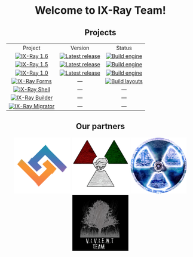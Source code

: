 <h1 align="center">
  Welcome to <b>IX-Ray Team</b>!
</h2>

<h2 align="center">
  Projects
</h3>

<table align="center">
  <tr>
    <td align="center">Project</td>
    <td align="center">Version</td>
    <td align="center">Status</td>
  </tr>
  <tr>
    <td align="center"><a href="https://github.com/ixray-team/ixray-1.6-stcop"><img src="https://badgen.net/badge/Project/IX-Ray%201.6/blue?icon=github" alt="IX-Ray 1.6" /></a></td>
    <td align="center"><a href="https://github.com/ixray-team/ixray-1.6-stcop/releases/tag/r0.6.1"><img src="https://img.shields.io/github/v/release/ixray-team/ixray-1.6-stcop?include_prereleases&label=Release" alt="Latest release" /></a></td>
    <td align="center"><a href="https://github.com/ixray-team/ixray-1.6-stcop/actions/workflows/build-engine.yml"><img src="https://github.com/ixray-team/ixray-1.6-stcop/actions/workflows/build-engine.yml/badge.svg" alt="Build engine" /></a></td>
  </tr>
  <tr>
    <td align="center"><a href="https://github.com/ixray-team/ixray-1.5-stcs"><img src="https://badgen.net/badge/Project/IX-Ray%201.5/blue?icon=github" alt="IX-Ray 1.5" /></a></td>
    <td align="center"><a href="https://github.com/ixray-team/ixray-1.5-stcs/releases/tag/r0.6.1"><img src="https://img.shields.io/github/v/release/ixray-team/ixray-1.5-stcs?include_prereleases&label=Release" alt="Latest release" /></a></td>
    <td align="center"><a href="https://github.com/ixray-team/ixray-1.5-stcs/actions/workflows/build-engine.yml"><img src="https://github.com/ixray-team/ixray-1.5-stcs/actions/workflows/build-engine.yml/badge.svg" alt="Build engine" /></a></td>
  </tr>
  <tr>
    <td align="center"><a href="https://github.com/ixray-team/ixray-1.0-stsoc"><img src="https://badgen.net/badge/Project/IX-Ray%201.0/blue?icon=github" alt="IX-Ray 1.0" /></a></td>
    <td align="center"><a href="https://github.com/ixray-team/ixray-1.0-stsoc/releases/tag/r0.3"><img src="https://img.shields.io/github/v/release/ixray-team/ixray-1.0-stsoc?include_prereleases&label=Release" alt="Latest release" /></a></td>
    <td align="center"><a href="https://github.com/ixray-team/ixray-1.0-stsoc/actions/workflows/build-engine.yml"><img src="https://github.com/ixray-team/ixray-1.0-stsoc/actions/workflows/build-engine.yml/badge.svg" alt="Build engine" /></a></td>
  </tr>
  <tr>
    <td align="center"><a href="https://github.com/ixray-team/ixray-forms"><img src="https://badgen.net/badge/Project/IX-Ray%20Forms/blue?icon=github" alt="IX-Ray Forms" /></a></td>
    <td align="center">—</td>
    <td align="center"><a href="https://github.com/ixray-team/ixray-forms/actions/workflows/build-layouts.yml"><img src="https://github.com/ixray-team/ixray-forms/actions/workflows/build-layouts.yml/badge.svg" alt="Build layouts" /></a></td>
  </tr>
  <tr>
    <td align="center"><a href="https://github.com/ixray-team/ixray-shell"><img src="https://badgen.net/badge/Project/IX-Ray%20Shell/blue?icon=github" alt="IX-Ray Shell" /></a></td>
    <td align="center">—</td>
    <td align="center">—</td>
  </tr>
  <tr>
    <td align="center"><a href="https://github.com/ixray-team/ixray-builder"><img src="https://badgen.net/badge/Project/IX-Ray%20Builder/blue?icon=github" alt="IX-Ray Builder" /></a></td>
    <td align="center">—</td>
    <td align="center">—</td>
  </tr>
  <tr>
    <td align="center"><a href="https://github.com/ixray-team/ixray-migrator"><img src="https://badgen.net/badge/Project/IX-Ray%20Migrator/blue?icon=github" alt="IX-Ray Migrator" /></a></td>
    <td align="center">—</td>
    <td align="center">—</td>
  </tr>
</table>

<h2 align="center">
  Our partners
</h3>

<div align="center">
  <p>
    <a href="https://github.com/Lithium-XR"><img src="https://github.com/ixray-team/.github/blob/default/profile/Frame9.png" alt="Lithium" width="150" height="150" /></a>
    <a href="https://vk.com/stalker_belarus"><img src="https://github.com/ixray-team/.github/blob/default/profile/logo_new.png" alt="S.T.A.L.K.E.R. Беларусь" width="155" height="150" /></a>
    <a href="https://github.com/cryray-team"><img src="https://github.com/ixray-team/.github/blob/default/profile/cr.png" alt="CryRay Engine x64" width="150" height="150" /></a>
    <a href="https://vk.com/vivient_team_mods"><img src="https://github.com/ixray-team/.github/blob/default/profile/logo_black_01.jpg" alt="Vivient Team" width="150" height="150" /></a>
  </p>
</div>
